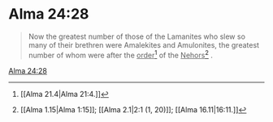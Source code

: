 # Alma 24:28

> Now the greatest number of those of the Lamanites who slew so many of their brethren were Amalekites and Amulonites, the greatest number of whom were after the <u>order</u>[^a] of the <u>Nehors</u>[^b] .

[Alma 24:28](https://www.churchofjesuschrist.org/study/scriptures/bofm/alma/24?lang=eng&id=p28#p28)


[^a]: [[Alma 21.4|Alma 21:4.]]
[^b]: [[Alma 1.15|Alma 1:15]]; [[Alma 2.1|2:1 (1, 20)]]; [[Alma 16.11|16:11.]]
